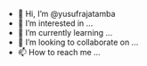 - 👋 Hi, I’m @yusufrajatamba
- 👀 I’m interested in ...
- 🌱 I’m currently learning ...
- 💞️ I’m looking to collaborate on ...
- 📫 How to reach me ...

<!---
yusufrajatamba/yusufrajatamba is a ✨ special ✨ repository because its `README.md` (this file) appears on your GitHub profile.
You can click the Preview link to take a look at your changes.
--->
